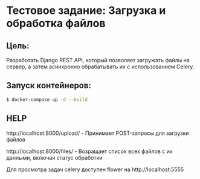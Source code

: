 # Тестовое задание: Загрузка и обработка файлов

## Цель:
Разработать Django REST API, который позволяет загружать файлы на сервер, а затем асинхронно обрабатывать их с использованием Celery.


## Запуск контейнеров:

```sh
$ docker-compose up -d --build
```

## HELP
http://localhost:8000/upload/ - Принимает POST-запросы для загрузки файлов

http://localhost:8000/files/ - Возращает список всех файлов с их данными, включая статус обработки

Для просмотра задач celery доступен flower на http://localhost:5555